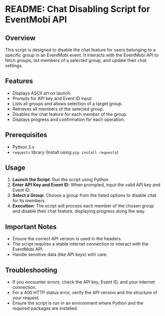 # README: Chat Disabling Script for EventMobi API

## Overview
This script is designed to disable the chat feature for users belonging to a specific group in an EventMobi event. It interacts with the EventMobi API to fetch groups, list members of a selected group, and update their chat settings.

## Features
- Displays ASCII art on launch.
- Prompts for API key and Event ID input.
- Lists all groups and allows selection of a target group.
- Retrieves all members of the selected group.
- Disables the chat feature for each member of the group.
- Displays progress and confirmation for each operation.

## Prerequisites
- Python 3.x
- `requests` library (Install using `pip install requests`)

## Usage
1. **Launch the Script**: Run the script using Python.
2. **Enter API Key and Event ID**: When prompted, input the valid API key and Event ID.
3. **Select a Group**: Choose a group from the listed options to disable chat for its members.
4. **Execution**: The script will process each member of the chosen group and disable their chat feature, displaying progress along the way.

## Important Notes
- Ensure the correct API version is used in the headers.
- The script requires a stable internet connection to interact with the EventMobi API.
- Handle sensitive data (like API keys) with care.

## Troubleshooting
- If you encounter errors, check the API key, Event ID, and your internet connection.
- For a 400 HTTP status error, verify the API version and the structure of your request.
- Ensure the script is run in an environment where Python and the required packages are installed.

